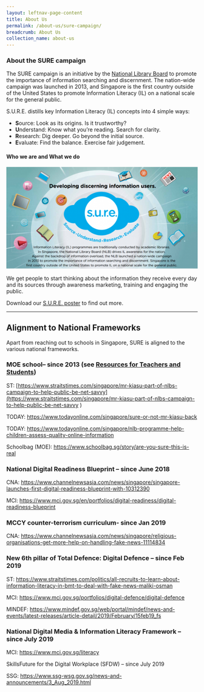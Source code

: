 ```yaml
---
layout: leftnav-page-content
title: About Us
permalink: /about-us/sure-campaign/
breadcrumb: About Us
collection_name: about-us
---
```


### **About the SURE campaign**

The SURE campaign is an initiative by the [National Library Board](http://www.nlb.gov.sg/) to promote the importance of information searching and discernment. The nation-wide campaign was launched in 2013, and Singapore is the first country outside of the United States to promote Information Literacy (IL) on a national scale for the general public.

S.U.R.E. distills key Information Literacy (IL) concepts into 4 simple ways:
* **S**ource: Look as its origins. Is it trustworthy?
* **U**nderstand: Know what you’re reading. Search for clarity.
* **R**esearch: Dig deeper. Go beyond the initial source.
* **E**valuate: Find the balance. Exercise fair judgement.

#### **Who we are and What we do**

![S.U.R.E. poster for brochure](/images/aboutsureheader-600x318.png)

We get people to start thinking about the information they receive every day and its sources through awareness marketing, training and engaging the public.

Download our [S.U.R.E. poster](/document/NILB_About_lowres_FA.pdf) to find out more.



<hr>

## Alignment to National Frameworks

Apart from reaching out to schools in Singapore,  SURE is aligned to the various national frameworks. 

 

### **MOE school– since 2013**  (see [Resources for Teachers and  Students](#Teachers_Students))

ST: [https://www.straitstimes.com/singapore/mr-kiasu-part-of-nlbs-campaign-to-help-public-be-net-savvy](https://www.straitstimes.com/singapore/mr-kiasu-part-of-nlbs-campaign-to-help-public-be-net-savvy ) 

TODAY: https://www.todayonline.com/singapore/sure-or-not-mr-kiasu-back

TODAY: https://www.todayonline.com/singapore/nlb-programme-help-children-assess-quality-online-information

Schoolbag (MOE): https://www.schoolbag.sg/story/are-you-sure-this-is-real 



### **National Digital Readiness Blueprint – since June 2018**

CNA: https://www.channelnewsasia.com/news/singapore/singapore-launches-first-digital-readiness-blueprint-with-10312390  

MCI: https://www.mci.gov.sg/en/portfolios/digital-readiness/digital-readiness-blueprint 





### **MCCY counter-terrorism curriculum- since Jan 2019**

CNA: https://www.channelnewsasia.com/news/singapore/religious-organisations-get-more-help-on-handling-fake-news-11114834 

 

### **New 6th pillar of Total Defence: Digital Defence – since Feb 2019**

ST: https://www.straitstimes.com/politics/all-recruits-to-learn-about-information-literacy-in-bmt-to-deal-with-fake-news-maliki-osman

MCI: https://www.mci.gov.sg/portfolios/digital-defence/digital-defence 

MINDEF:  https://www.mindef.gov.sg/web/portal/mindef/news-and-events/latest-releases/article-detail/2019/February/15feb19_fs 

 

### **National Digital Media & Information Literacy Framework – since July 2019**

MCI: https://www.mci.gov.sg/literacy 

SkillsFuture for the Digital Workplace (SFDW) – since July 2019

SSG: https://www.ssg-wsg.gov.sg/news-and-announcements/3_Aug_2019.html 

  